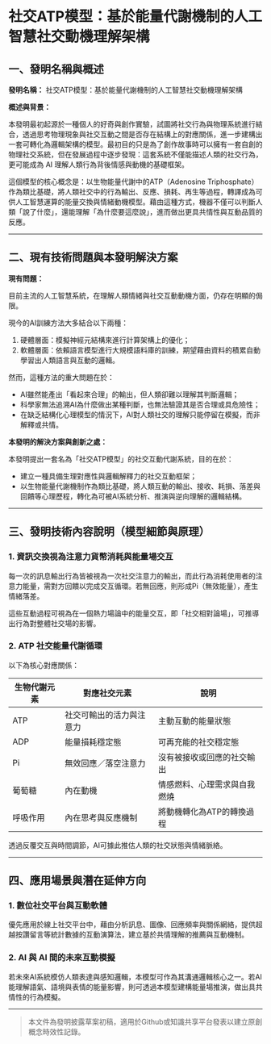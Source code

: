 # 社交ATP模型：基於能量代謝機制的人工智慧社交動機理解架構

## 一、發明名稱與概述

**發明名稱：**
社交ATP模型：基於能量代謝機制的人工智慧社交動機理解架構

**概述與背景：**

本發明最初起源於一種個人的好奇與創作實驗，試圖將社交行為與物理系統進行結合，透過思考物理現象與社交互動之間是否存在結構上的對應關係，進一步建構出一套可轉化為邏輯架構的模型。最初目的只是為了創作故事時可以擁有一套自創的物理社交系統，但在發展過程中逐步發現：這套系統不僅能描述人類的社交行為，更可能成為 AI 理解人類行為背後情感與動機的基礎框架。

這個模型的核心概念是：以生物能量代謝中的ATP（Adenosine Triphosphate）作為類比基礎，將人類社交中的行為輸出、反應、損耗、再生等過程，轉譯成為可供人工智慧運算的能量交換與情緒動機模型。藉由這種方式，機器不僅可以判斷人類「說了什麼」，還能理解「為什麼要這麼說」，進而做出更具共情性與互動品質的反應。

---

## 二、現有技術問題與本發明解決方案

**現有問題：**

目前主流的人工智慧系統，在理解人類情緒與社交互動動機方面，仍存在明顯的侷限。

現今的AI訓練方法大多結合以下兩種：
1. 硬體層面：模擬神經元結構來進行計算架構上的優化；
2. 軟體層面：依賴語言模型進行大規模語料庫的訓練，期望藉由資料的積累自動學習出人類語言與互動的邏輯。

然而，這種方法的重大問題在於：
- AI雖然能產出「看起來合理」的輸出，但人類卻難以理解其判斷邏輯；
- 科學家無法追溯AI為什麼做出某種判斷，也無法驗證其是否合理或具危險性；
- 在缺乏結構化心理模型的情況下，AI對人類社交的理解只能停留在模擬，而非解釋或共情。

**本發明的解決方案與創新之處：**

本發明提出一套名為「社交ATP模型」的社交互動代謝系統，目的在於：

- 建立一種具備生理對應性與邏輯解釋力的社交互動框架；
- 以生物能量代謝機制作為類比基礎，將人類互動的輸出、接收、耗損、落差與回饋等心理歷程，轉化為可被AI系統分析、推演與逆向理解的邏輯結構。

---

## 三、發明技術內容說明（模型細節與原理）

### 1. 資訊交換視為注意力貨幣消耗與能量場交互

每一次的訊息輸出行為皆被視為一次社交注意力的輸出，而此行為消耗使用者的注意力能量，需對方回饋以完成交互循環。若無回應，則形成Pi（無效能量），產生情緒落差。

這些互動過程可視為在一個熱力場論中的能量交互，即「社交相對論場」，可推導出行為對整體社交場的影響。

### 2. ATP 社交能量代謝循環

以下為核心對應關係：

| 生物代謝元素 | 對應社交元素         | 說明                                  |
|--------------|----------------------|---------------------------------------|
| ATP          | 社交可輸出的活力與注意力 | 主動互動的能量狀態                     |
| ADP          | 能量損耗穩定態        | 可再充能的社交穩定態                   |
| Pi           | 無效回應／落空注意力   | 沒有被接收或回應的社交輸出              |
| 葡萄糖        | 內在動機              | 情感燃料、心理需求與自我燃燒             |
| 呼吸作用      | 內在思考與反應機制     | 將動機轉化為ATP的轉換過程               |

透過反覆交互與時間調節，AI可據此推估人類的社交狀態與情緒脈絡。

---

## 四、應用場景與潛在延伸方向

### 1. 數位社交平台與互動軟體

優先應用於線上社交平台中，藉由分析訊息、圖像、回應頻率與關係網絡，提供超越按讚留言等統計數據的互動演算法，建立基於共情理解的推薦與互動機制。

### 2. AI 與 AI 間的未來互動模擬

若未來AI系統模仿人類表達與感知邏輯，本模型可作為其溝通邏輯核心之一。若AI能理解語氣、語境與表情的能量影響，則可透過本模型建構能量場推演，做出具共情性的行為模擬。

---

> 本文件為發明披露草案初稿，適用於Github或知識共享平台發表以建立原創概念時效性記錄。
